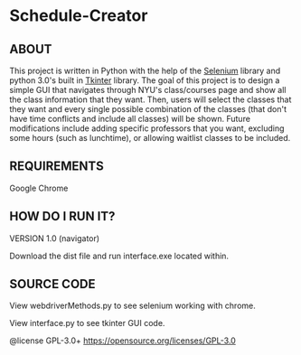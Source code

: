 # **Schedule-Creator**

## ABOUT

This project is written in Python with the help of the [Selenium](http://www.seleniumhq.org/) library and python 3.0's built in [Tkinter](https://wiki.python.org/moin/TkInter) library. The goal of this project is to design a simple GUI that navigates through NYU's class/courses page and show all the class information that they want. Then, users will select the classes that they want and every single possible combination of the classes (that don't have time conflicts and include all classes) will be shown. Future modifications include adding specific professors that you want, excluding some hours (such as lunchtime), or allowing waitlist classes to be included. 

## REQUIREMENTS

Google Chrome 

## HOW DO I RUN IT? 

VERSION 1.0 (navigator)

Download the dist file and run interface.exe located within.

## SOURCE CODE
View webdriverMethods.py to see selenium working with chrome.

View interface.py to see tkinter GUI code. 

@license GPL-3.0+ https://opensource.org/licenses/GPL-3.0
